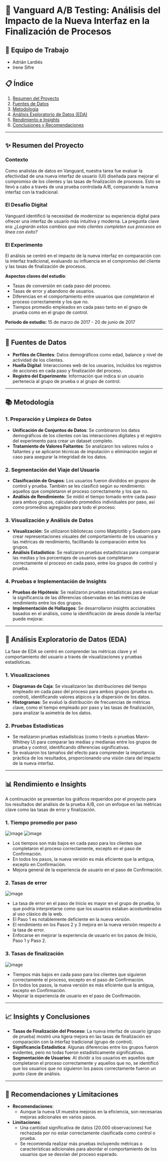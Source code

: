 # 🚀 **Vanguard A/B Testing: Análisis del Impacto de la Nueva Interfaz en la Finalización de Procesos**

## 💼 **Equipo de Trabajo**
- Adrián Lardiés
- Irene Sifre

## 📋 **Índice**
1. [Resumen del Proyecto](#resumen-del-proyecto)
2. [Fuentes de Datos](#fuentes-de-datos)
3. [Metodología](#metodología)
4. [Análisis Exploratorio de Datos (EDA)](#análisis-exploratorio-de-datos-eda)
5. [Rendimiento e Insights](#rendimiento-e-insights)
6. [Conclusiones y Recomendaciones](#conclusiones-y-recomendaciones)

---

## ✨ **Resumen del Proyecto**

### **Contexto**
Como analistas de datos en Vanguard, nuestra tarea fue evaluar la efectividad de una nueva interfaz de usuario (UI) diseñada para mejorar el compromiso de los clientes y las tasas de finalización de procesos. Esto se llevó a cabo a través de una prueba controlada A/B, comparando la nueva interfaz con la tradicional.

### **El Desafío Digital**
Vanguard identificó la necesidad de modernizar su experiencia digital para ofrecer una interfaz de usuario más intuitiva y moderna. La pregunta clave era:
*¿Lograrán estos cambios que más clientes completen sus procesos en línea con éxito?*

### **El Experimento**
El análisis se centró en el impacto de la nueva interfaz en comparación con la interfaz tradicional, evaluando su influencia en el compromiso del cliente y las tasas de finalización de procesos.

**Aspectos claves del estudio**:
- Tasas de conversión en cada paso del proceso.
- Tasas de error y abandono de usuarios.
- Diferencias en el comportamiento entre usuarios que completaron el proceso correctamente y los que no.
- Tiempos promedio empleados en cada paso tanto en el grupo de prueba como en el grupo de control.

**Periodo de estudio:** 15 de marzo de 2017 - 20 de junio de 2017

---

## 📑 **Fuentes de Datos**
- **Perfiles de Clientes**: Datos demográficos como edad, balance y nivel de actividad de los clientes.
- **Huella Digital**: Interacciones web de los usuarios, incluidos los registros de acciones en cada paso y finalización del proceso.
- **Registro del Experimento**: Información que indica si un usuario pertenecía al grupo de prueba o al grupo de control.

---

## 📚 **Metodología**

### **1. Preparación y Limpieza de Datos**
- **Unificación de Conjuntos de Datos**: Se combinaron los datos demográficos de los clientes con las interacciones digitales y el registro del experimento para crear un dataset completo.
- **Tratamiento de Valores Faltantes**: Se analizaron los valores nulos o faltantes y se aplicaron técnicas de imputación o eliminación según el caso para asegurar la integridad de los datos.

### **2. Segmentación del Viaje del Usuario**
- **Clasificación de Grupos**: Los usuarios fueron divididos en grupos de control y prueba. También se les clasificó según su rendimiento: aquellos que completaron el proceso correctamente y los que no.
- **Análisis de Rendimiento**: Se midió el tiempo tomado entre cada paso para ambos grupos, calculando promedios individuales por paso, así como promedios agregados para todo el proceso.

### **3. Visualización y Análisis de Datos**
- **Visualización**: Se utilizaron bibliotecas como Matplotlib y Seaborn para crear representaciones visuales del comportamiento de los usuarios y las métricas de rendimiento, facilitando la comparación entre los grupos.
- **Análisis Estadístico**: Se realizaron pruebas estadísticas para comparar las medias y los porcentajes de usuarios que completaron correctamente el proceso en cada paso, entre los grupos de control y prueba.

### **4. Pruebas e Implementación de Insights**
- **Pruebas de Hipótesis**: Se realizaron pruebas estadísticas para evaluar la significancia de las diferencias observadas en las métricas de rendimiento entre los dos grupos.
- **Implementación de Hallazgos**: Se desarrollaron insights accionables basados en el análisis, como la identificación de áreas donde la interfaz puede mejorar.

---

## 🔎 **Análisis Exploratorio de Datos (EDA)**

La fase de EDA se centró en comprender las métricas clave y el comportamiento del usuario a través de visualizaciones y pruebas estadísticas.

### 1. Visualizaciones
- **Diagramas de Caja**: Se visualizaron las distribuciones del tiempo empleado en cada paso del proceso para ambos grupos (prueba vs. control), identificando valores atípicos y la dispersión de los datos.
- **Histogramas**: Se evaluó la distribución de frecuencias de métricas clave, como el tiempo empleado por paso y las tasas de finalización, para analizar la asimetría de los datos.

### 2. Pruebas Estadísticas
- Se realizaron pruebas estadísticas (como t-tests o pruebas Mann-Whitney U) para comparar las medias y medianas entre los grupos de prueba y control, identificando diferencias significativas.
- Se evaluaron los tamaños del efecto para comprender la importancia práctica de los resultados, proporcionando una visión clara del impacto de la nueva interfaz.

---

## 📊 **Rendimiento e Insights**

A continuación se presentan los gráficos requeridos por el proyecto para los resultados del análisis de la prueba A/B, con un enfoque en las métricas clave como las tasas de error y finalización.

### **1. Tiempo promedio por paso**  
![image](https://github.com/user-attachments/assets/736359e2-9c73-4fed-b062-4fb4c494a072)
![image](https://github.com/user-attachments/assets/2a71d468-9ee5-4521-a021-70679833a634)
- Los tiempos son más bajos en cada paso para los clientes que completaron el proceso correctamente, excepto en el paso de Confirmación.
- En todos los pasos, la nueva versión es más eficiente que la antigua, excepto en Confirmación.
- Mejora general de la experiencia de usuario en el paso de Confirmación.

### **2. Tasas de error**  
![image](https://github.com/user-attachments/assets/030392d8-d5f3-44c3-8c28-a4ded2674e80)
- La tasa de error en el paso de Inicio es mayor en el grupo de prueba, lo que podría interpretarse como que los usuarios estaban acostumbrados al uso clásico de la web.
- El Paso 1 es notablemente deficiente en la nueva versión.
- El rendimiento en los Pasos 2 y 3 mejora en la nueva versión respecto a la tasa de error.
- Enfocarse en mejorar la experiencia de usuario en los pasos de Inicio, Paso 1 y Paso 2.

### **3. Tasas de finalización**  
![image](https://github.com/user-attachments/assets/25fab45e-6ed0-41c7-80f7-d67ab9503193)
- Tiempos más bajos en cada paso para los clientes que siguieron correctamente el proceso, excepto en el paso de Confirmación.
- En todos los pasos, la nueva versión es más eficiente que la antigua, excepto en Confirmación.
- Mejorar la experiencia de usuario en el paso de Confirmación.

---

## 📈 **Insights y Conclusiones**

- **Tasas de Finalización del Proceso**: La nueva interfaz de usuario (grupo de prueba) mostró una ligera mejora en las tasas de finalización en comparación con la interfaz tradicional (grupo de control).
- **Significancia Estadística**: Algunas diferencias entre los grupos fueron evidentes, pero no todas fueron estadísticamente significativas.
- **Segmentación de Usuarios**: Al dividir a los usuarios en aquellos que completaron el proceso correctamente y aquellos que no, se identificó que los usuarios que no siguieron los pasos correctamente fueron un punto clave de análisis.

---

## 🔎 **Recomendaciones y Limitaciones**

- **Recomendaciones**:
  - Aunque la nueva UI muestra mejoras en la eficiencia, son necesarias mejoras adicionales en varios pasos.
- **Limitaciones**:
  - Una cantidad significativa de datos (20.000 observaciones) fue rechazada por no estar correctamente clasificada como control o prueba.
  - Se recomienda realizar más pruebas incluyendo métricas o características adicionales para abordar el comportamiento de los usuarios que se desvían del proceso esperado.